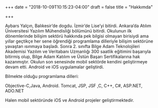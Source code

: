 +++
date = "2018-10-09T10:15:23-04:00"
draft = false
title = "Hakkımda"

+++

Aybars Yalçın, Balıkesir’de dogdu. İzmir’de Lise’yi bitirdi. Ankara’da Atılım Üniversitesi Yazılım Mühendisliği bölümünü bitirdi. Okulunun ilk dönemlerinde bilişim sektörü hakkında pek bilgisi olmayan birisiydi ama yıllar geçtikçe her sene öğrendiği programlama dilleriyle bilişim sektörüne yavaştan ısınmaya başladı. Sonra 2. sınıfta Bilge Adam Teknolojileri Akademisi Yazılım ve Veritabanı Uzmanlığı 300 saatlik eğitimini başarıyla bitirmiş olup, Bilge Adam Katılım ve Üstün Başarı Sertifikalarına hak kazanmıştır. Okulun son senesinde mobil sektörde kendini geliştirmeye devam etti. Android ve iOS uygulamalar geliştirdi.

Bilmekte olduğu programlama dilleri:

Objective-C,Java, Android. Tomcat, JSP, JSF ,C, C++, C#, ASP.NET, ADO.NET

Halen mobil sektöründe iOS ve Android projeler geliştirmektedir.
